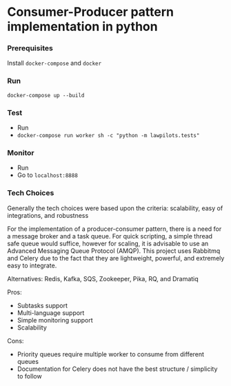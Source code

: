 # Consumer-Producer pattern implementation in python 

### Prerequisites
Install `docker-compose` and `docker`

### Run
`docker-compose up --build` 

### Test
- Run
- `docker-compose run worker sh -c "python -m lawpilots.tests"`

### Monitor
- Run
- Go to `localhost:8888`

### Tech Choices
Generally the tech choices were based upon the criteria: scalability, easy of integrations, and robustness

For the implementation of a producer-consumer pattern, there is a need for a message broker and a task queue.
For quick scripting, a simple thread safe queue would suffice, however for scaling, it is advisable to use an Advanced
Messaging Queue Protocol (AMQP). 
This project uses Rabbitmq and Celery due to the fact that they are lightweight, powerful, and extremely easy to integrate.

Alternatives: Redis, Kafka, SQS, Zookeeper, Pika, RQ, and Dramatiq

Pros:
- Subtasks support 
- Multi-language support
- Simple monitoring support
- Scalability

Cons:
- Priority queues require multiple worker to consume from different queues
- Documentation for Celery does not have the best structure / simplicity to follow  